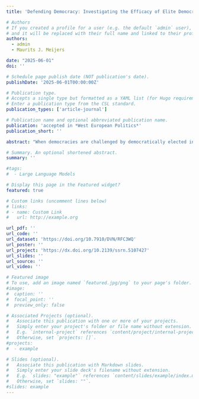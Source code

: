 ```yaml
---
title: 'Defending Democracy: Investigating the Efficacy of Elite Democratic Defence in a Competitive Information Environment'

# Authors
# If you created a profile for a user (e.g. the default `admin` user), write the username (folder name) here
# and it will be replaced with their full name and linked to their profile.
authors:
  - admin
  - Maurits J. Meijers

date: "2025-06-01"
doi: ''

# Schedule page publish date (NOT publication's date).
publishDate: '2025-06-01T00:00:00Z'

# Publication type.
# Accepts a single type but formatted as a YAML list (for Hugo requirements).
# Enter a publication type from the CSL standard.
publication_types: ['article-journal']

# Publication name and optional abbreviated publication name.
publication: 'accepted in *West European Politics*'
publication_short: ''

abstract: "When democracies are challenged by democratically elected incumbents, citizens are faced with two competing claims: incumbent justifications for the autocratic proposal versus democratic defenders’ claims that they harm democracy. While citizen involvement in the defence of democracy is paramount, up until now it is unclear under which circumstances citizens give more credence to which claim. This paper argues citizens judge the trade-off between incumbent and democratic defender based on the ambiguity surrounding the autocratic action and the credibility of the defenders. A factorial survey experiment in the Netherlands, France, and Germany (n = 9.159) provides strong evidence for this argument. Citizen evaluations of autocratic actions depend largely on the action’s ambiguity and the credibility of democratic defenders. The findings provide avenues for democratic defenders, but also warn of pitfalls and potential backlash against democratic defence."

# Summary. An optional shortened abstract.
summary: ''

#tags:
#  - Large Language Models

# Display this page in the Featured widget?
featured: true

# Custom links (uncomment lines below)
# links:
# - name: Custom Link
#   url: http://example.org

url_pdf: ''
url_code: ''
url_dataset: 'https://doi.org/10.7910/DVN/RFC3WQ'
url_poster: ''
url_project: 'https://dx.doi.org/10.2139/ssrn.5107427'
url_slides: ''
url_source: ''
url_video: ''

# Featured image
# To use, add an image named `featured.jpg/png` to your page's folder.
#image:
#  caption: ''
#  focal_point: ''
#  preview_only: false

# Associated Projects (optional).
#   Associate this publication with one or more of your projects.
#   Simply enter your project's folder or file name without extension.
#   E.g. `internal-project` references `content/project/internal-project/index.md`.
#   Otherwise, set `projects: []`.
#projects:
#  - example

# Slides (optional).
#   Associate this publication with Markdown slides.
#   Simply enter your slide deck's filename without extension.
#   E.g. `slides: "example"` references `content/slides/example/index.md`.
#   Otherwise, set `slides: ""`.
#slides: example
---
```

